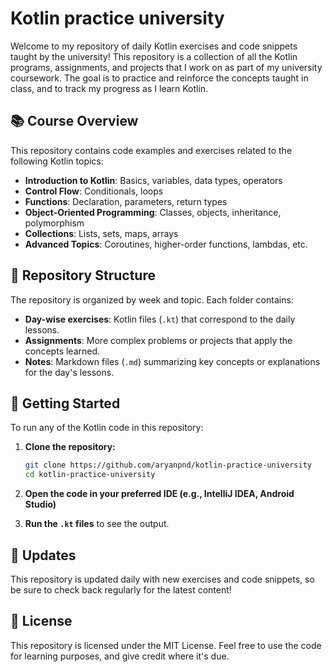 # Kotlin practice university

Welcome to my repository of daily Kotlin exercises and code snippets taught by the university! This repository is a collection of all the Kotlin programs, assignments, and projects that I work on as part of my university coursework. The goal is to practice and reinforce the concepts taught in class, and to track my progress as I learn Kotlin.

## 📚 Course Overview

This repository contains code examples and exercises related to the following Kotlin topics:

- **Introduction to Kotlin**: Basics, variables, data types, operators
- **Control Flow**: Conditionals, loops
- **Functions**: Declaration, parameters, return types
- **Object-Oriented Programming**: Classes, objects, inheritance, polymorphism
- **Collections**: Lists, sets, maps, arrays
- **Advanced Topics**: Coroutines, higher-order functions, lambdas, etc.

## 📂 Repository Structure

The repository is organized by week and topic. Each folder contains:

- **Day-wise exercises**: Kotlin files (`.kt`) that correspond to the daily lessons.
- **Assignments**: More complex problems or projects that apply the concepts learned.
- **Notes**: Markdown files (`.md`) summarizing key concepts or explanations for the day's lessons.


## 🚀 Getting Started

To run any of the Kotlin code in this repository:

1. **Clone the repository:**
   ```bash
   git clone https://github.com/aryanpnd/kotlin-practice-university
   cd kotlin-practice-university
   ```

2. **Open the code in your preferred IDE (e.g., IntelliJ IDEA, Android Studio)**

3. **Run the `.kt` files** to see the output.

## 🔄 Updates

This repository is updated daily with new exercises and code snippets, so be sure to check back regularly for the latest content!

## 📝 License

This repository is licensed under the MIT License. Feel free to use the code for learning purposes, and give credit where it's due.
